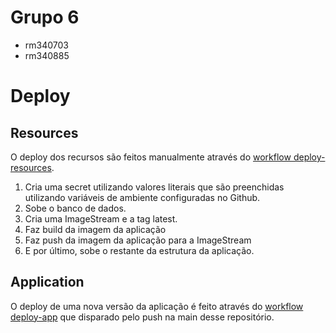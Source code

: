 # Grupo 6

- rm340703
- rm340885

# Deploy

## Resources

O deploy dos recursos são feitos manualmente através do [workflow deploy-resources](.github/workflows/deploy-resources.yaml). 

1. Cria uma secret utilizando valores literais que são preenchidas utilizando variáveis de ambiente configuradas no Github.
2. Sobe o banco de dados.
3. Cria uma ImageStream e a tag latest.
4. Faz build da imagem da aplicação
5. Faz push da imagem da aplicação para a ImageStream
6. E por último, sobe o restante da estrutura da aplicação.

## Application

O deploy de uma nova versão da aplicação é feito através do [workflow deploy-app](.github/workflows/deploy-app.yaml) que disparado pelo push na main desse repositório. 